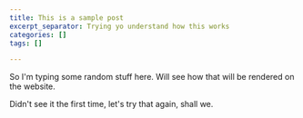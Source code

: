 ```yaml
---
title: This is a sample post
excerpt_separator: Trying yo understand how this works
categories: []
tags: []

---
```

So I'm typing some random stuff here. Will see how that will be rendered on the website.

Didn't see it the first time, let's try that again, shall we.